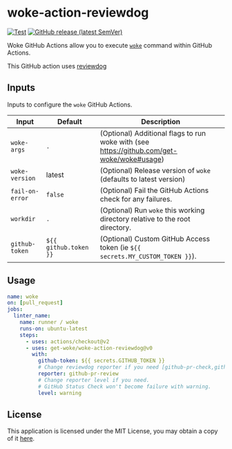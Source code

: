 # woke-action-reviewdog

[![Test](https://github.com/get-woke/woke-action-reviewdog/workflows/Test/badge.svg)](https://github.com/get-woke/woke-action-reviewdog/actions?query=workflow%3ATest)
[![GitHub release (latest SemVer)](https://img.shields.io/github/v/release/get-woke/woke-action-reviewdog?logo=github&sort=semver)](https://github.com/get-woke/woke-action-reviewdog/releases)

Woke GitHub Actions allow you to execute [`woke`](https://github.com/get-woke/woke) command within GitHub Actions.

This GitHub action uses [reviewdog](https://github.com/reviewdog/reviewdog)

## Inputs

Inputs to configure the `woke` GitHub Actions.

| Input            | Default               | Description                                                                                       |
|------------------|-----------------------|---------------------------------------------------------------------------------------------------|
| `woke-args`      | `.`                   | (Optional) Additional flags to run woke with (see <https://github.com/get-woke/woke#usage>) |
| `woke-version`   | latest                | (Optional) Release version of `woke` (defaults to latest version)                                 |
| `fail-on-error`  | `false`               | (Optional) Fail the GitHub Actions check for any failures.                                        |
| `workdir`        | `.`                   | (Optional) Run `woke` this working directory relative to the root directory.                      |
| `github-token`   | `${{ github.token }}` | (Optional) Custom GitHub Access token (ie `${{ secrets.MY_CUSTOM_TOKEN }}`).                      |

## Usage

```yaml
name: woke
on: [pull_request]
jobs:
  linter_name:
    name: runner / woke
    runs-on: ubuntu-latest
    steps:
      - uses: actions/checkout@v2
      - uses: get-woke/woke-action-reviewdog@v0
        with:
          github-token: ${{ secrets.GITHUB_TOKEN }}
          # Change reviewdog reporter if you need [github-pr-check,github-check,github-pr-review].
          reporter: github-pr-review
          # Change reporter level if you need.
          # GitHub Status Check won't become failure with warning.
          level: warning
```

## License

This application is licensed under the MIT License, you may obtain a copy of it
[here](https://github.com/get-woke/woke-action-reviewdog/blob/main/LICENSE).
